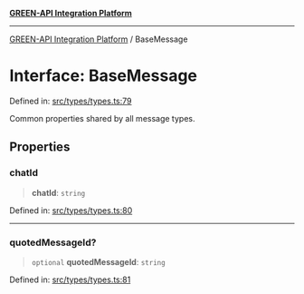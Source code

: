 [**GREEN-API Integration Platform**](../README.md)

***

[GREEN-API Integration Platform](../globals.md) / BaseMessage

# Interface: BaseMessage

Defined in: [src/types/types.ts:79](https://github.com/green-api/greenapi-integration/blob/0c6468d26acd573ad1def9f01a1af819fb76eb31/src/types/types.ts#L79)

Common properties shared by all message types.

## Properties

### chatId

> **chatId**: `string`

Defined in: [src/types/types.ts:80](https://github.com/green-api/greenapi-integration/blob/0c6468d26acd573ad1def9f01a1af819fb76eb31/src/types/types.ts#L80)

***

### quotedMessageId?

> `optional` **quotedMessageId**: `string`

Defined in: [src/types/types.ts:81](https://github.com/green-api/greenapi-integration/blob/0c6468d26acd573ad1def9f01a1af819fb76eb31/src/types/types.ts#L81)
